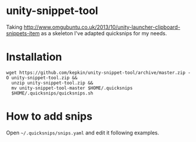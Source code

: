 # unity-snippet-tool
Taking http://www.omgubuntu.co.uk/2013/10/unity-launcher-clipboard-snippets-item as a skeleton I've adapted quicksnips for my needs.

# Installation

```
wget https://github.com/kepkin/unity-snippet-tool/archive/master.zip -O unity-snippet-tool.zip &&
  unzip unity-snippet-tool.zip &&
  mv unity-snippet-tool-master $HOME/.quicksnips
  $HOME/.quicksnips/quicksnips.sh
```

# How to add snips

Open `~/.quicksnips/snips.yaml` and edit it following examples.